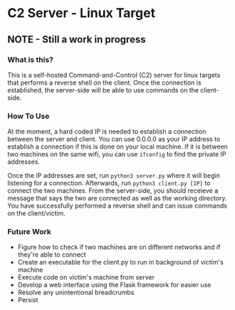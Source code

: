 # C2 Server - Linux Target

## NOTE - Still a work in progress

### What is this?
This is a self-hosted Command-and-Control (C2) server for linux targets that performs a reverse shell on the client.
Once the connection is established, the server-side will be able to use commands on the client-side.

### How To Use
At the moment, a hard coded IP is needed to establish a connection between the server and client.
You can use 0.0.0.0 as your IP address to establish a connection if this is done on your local machine.
If it is between two machines on the same wifi, you can use `ifconfig` to find the private IP addresses.

Once the IP addresses are set, run `python3 server.py` where it will begin listening for a connection.
Afterwards, run `python3 client.py [IP]` to connect the two machines. From the server-side, you should receieve a 
message that says the two are connected as well as the working directory. You have successfully performed a reverse shell and can
issue commands on the client/victim.

### Future Work
* Figure how to check if two machines are on different networks and if they're able to connect
* Create an executable for the client.py to run in background of victim's machine
* Execute code on victim's machine from server
* Develop a web interface using the Flask framework for easier use
* Resolve any unintentional breadcrumbs
* Persist
